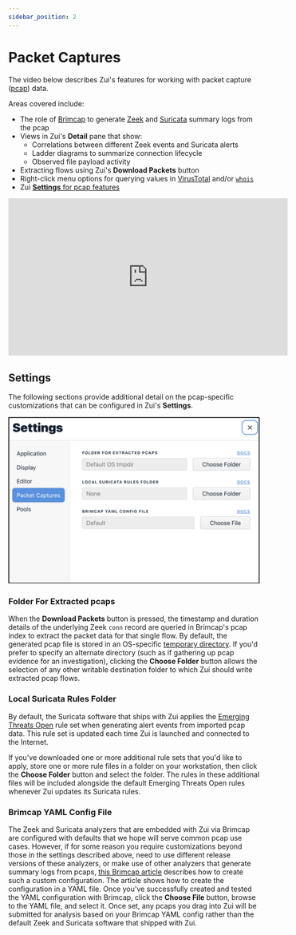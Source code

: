 ```yaml
---
sidebar_position: 2
---
```


# Packet Captures

The video below describes Zui's features for working with packet capture
([pcap](https://en.wikipedia.org/wiki/Pcap)) data.

Areas covered include:
* The role of [Brimcap](https://github.com/brimdata/brimcap) to generate [Zeek](https://zeek.org/) and [Suricata](https://suricata.io/) summary logs from the pcap
* Views in Zui's **Detail** pane that show:
   * Correlations between different Zeek events and Suricata alerts
   * Ladder diagrams to summarize connection lifecycle
   * Observed file payload activity
* Extracting flows using Zui's **Download Packets** button
* Right-click menu options for querying values in [VirusTotal](https://www.virustotal.com/) and/or [`whois`](https://en.wikipedia.org/wiki/WHOIS)
* Zui [**Settings** for pcap features](#settings)

<iframe width="560" height="315" src="https://www.youtube.com/embed/eMzljqxASVA?si=GQnKRCpKLjc1SUAq" title="YouTube video player" frameborder="0" allow="accelerometer; autoplay; clipboard-write; encrypted-media; gyroscope; picture-in-picture; web-share" referrerpolicy="strict-origin-when-cross-origin" allowfullscreen></iframe>

## Settings

The following sections provide additional detail on the pcap-specific
customizations that can be configured in Zui's **Settings**.

![Settings - Packet Captures](../media/Settings-Packet-Captures.png)

### Folder For Extracted pcaps

When the **Download Packets** button is pressed, the timestamp and duration
details of the underlying Zeek `conn` record are queried in Brimcap's pcap
index to extract the packet data for that single flow. By default, the
generated pcap file is stored in an OS-specific
[temporary directory](../support/Filesystem-Paths.md#temporary-storage).
If you'd prefer to specify an alternate directory (such as if gathering up pcap
evidence for an investigation), clicking the **Choose Folder** button allows
the selection of any other writable destination folder to which Zui should
write extracted pcap flows.

### Local Suricata Rules Folder

By default, the Suricata software that ships with Zui applies the
[Emerging Threats Open](https://community.emergingthreats.net/) rule set when
generating alert events from imported pcap data. This rule set is updated each
time Zui is launched and connected to the Internet.

If you've downloaded one or more additional rule sets that you'd like to
apply, store one or more rule files in a folder on your workstation, then
click the **Choose Folder** button and select the folder. The rules in these
additional files will be included alongside the default Emerging Threats Open
rules whenever Zui updates its Suricata rules.

### Brimcap YAML Config File

The Zeek and Suricata analyzers that are embedded with Zui via Brimcap are
configured with defaults that we hope will serve common pcap use cases.
However, if for some reason you require customizations beyond those in the
settings described above, need to use different release versions of these
analyzers, or make use of other analyzers that generate summary logs from pcaps,
[this Brimcap article](https://github.com/brimdata/brimcap/wiki/Custom-Brimcap-Config)
describes how to create such a custom configuration. The article shows how to
create the configuration in a YAML file. Once you've successfully created and
tested the YAML configuration with Brimcap, click the **Choose File** button,
browse to the YAML file, and select it. Once set, any pcaps you drag into
Zui will be submitted for analysis based on your Brimcap YAML config rather
than the default Zeek and Suricata software that shipped with Zui.
